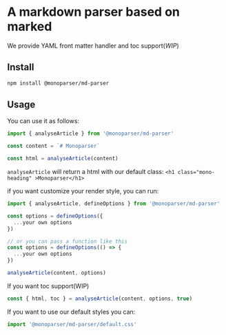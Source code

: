 # A markdown parser based on marked

We provide YAML front matter handler and toc support(_WIP_)

## Install

```bash
npm install @monoparser/md-parser
```

## Usage

You can use it as follows:

```js
import { analyseArticle } from '@monoparser/md-parser'

const content = `# Monoparser`

const html = analyseArticle(content)
```

`analyseArticle` will return a html with our default class:
`<h1 class="mono-heading" >Monoparser</h1>`

if you want customize your render style, you can run:

```js
import { analyseArticle, defineOptions } from '@monoparser/md-parser'

const options = defineOptions({
  ...your own options
})

// or you can pass a function like this
const options = defineOptions(() => {
  ...your own options
})

analyseArticle(content, options)
```

If you want toc support(WIP)

```js
const { html, toc } = analyseArticle(content, options, true)
```

If you want to use our default styles you can:

```js
import '@monoparser/md-parser/default.css'
```
